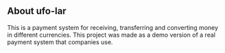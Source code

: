 ## About ufo-lar

This is a payment system for receiving, transferring and converting money in different currencies. This project was made as a demo version of a real payment system that companies use.
